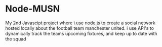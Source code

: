 # Node-MUSN
My 2nd Javascipt project where i use node.js to create a social network hosted locally about the football team manchester united.
i use API's to dynamically track the teams upcoming fixtures, and keep up to date with the squad
